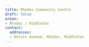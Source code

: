 ```yaml
---
title: Rhodes Community Centre
draft: false
areas:
- Rhodes / Middleton
contact:
  addresses:
  - Kelvin Avenue, Rhodes, Middleton
---
```


